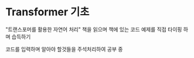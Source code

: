 # Transformer 기초

"트랜스포머를 활용한 자연어 처리" 책을 읽으며 책에 있는 코드 예제를 직접 타이핑 하며 습득하기

코드를 입력하며 알아야 할것들을 주석처리하여 공부 중
